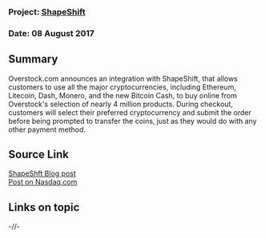 ### Project: [ShapeShift](../projects/shapeshift.md)
### Date: 08 August 2017
## Summary
Overstock.com announces an integration with ShapeShift, that allows customers to use all the major cryptocurrencies, including Ethereum, Litecoin, Dash, Monero, and the new Bitcoin Cash, to buy online from Overstock's selection of nearly 4 million products.
During checkout, customers will select their preferred cryptocurrency and submit the order before being prompted to transfer the coins, just as they would do with any other payment method.
## Source Link
[ShapeShft Blog post](https://info.shapeshift.io/blog/2017/08/08/overstockcom-accepts-dozens-digital-assets-through-shapeshift-integration)  
[Post on Nasdaq.com](http://www.nasdaq.com/press-release/overstockcom-now-accepts-all-major-altcoins-including-bitcoin-cash-through-integration-with-20170808-00685)  
## Links on topic
-//-
